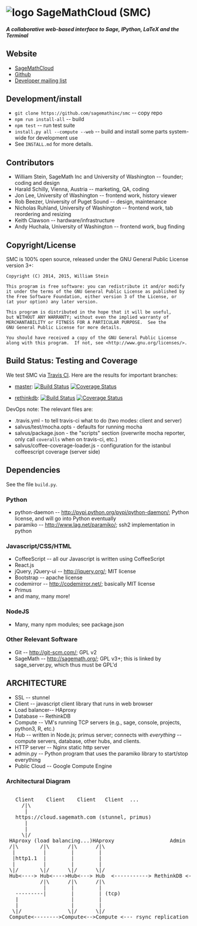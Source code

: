 # ![logo](https://cloud.sagemath.com/favicon-48.png) SageMathCloud (SMC)

#### _A collaborative web-based interface to Sage, IPython, LaTeX and the Terminal_

## Website

   * [SageMathCloud](https://cloud.sagemath.com)
   * [Github](https://github.com/sagemathinc/smc)
   * [Developer mailing list](https://groups.google.com/forum/#!forum/sage-cloud-devel)

## Development/install

   * `git clone https://github.com/sagemathinc/smc` -- copy repo
   * `npm run install-all` -- build
   * `npm test` -- run test suite
   * `install.py all --compute --web` -- build and install some parts system-wide for development use
   * See `INSTALL.md` for more details.

## Contributors

   * William Stein, SageMath Inc and University of Washington -- founder; coding and design
   * Harald Schilly, Vienna, Austria -- marketing, QA, coding
   * Jon Lee, University of Washington -- frontend work, history viewer
   * Rob Beezer, University of Puget Sound -- design, maintenance
   * Nicholas Ruhland, University of Washington -- frontend work, tab reordering and resizing
   * Keith Clawson -- hardware/infrastructure
   * Andy Huchala, University of Washington -- frontend work, bug finding

## Copyright/License

SMC is 100% open source, released under the GNU General Public License version 3+:

    Copyright (C) 2014, 2015, William Stein

    This program is free software: you can redistribute it and/or modify
    it under the terms of the GNU General Public License as published by
    the Free Software Foundation, either version 3 of the License, or
    (at your option) any later version.

    This program is distributed in the hope that it will be useful,
    but WITHOUT ANY WARRANTY; without even the implied warranty of
    MERCHANTABILITY or FITNESS FOR A PARTICULAR PURPOSE.  See the
    GNU General Public License for more details.

    You should have received a copy of the GNU General Public License
    along with this program.  If not, see <http://www.gnu.org/licenses/>.


## Build Status: Testing and Coverage

We test SMC via [Travis CI](https://travis-ci.org).
Here are the results for important branches:

* [master](https://github.com/sagemathinc/smc/):
  [![Build Status](https://travis-ci.org/sagemathinc/smc.svg?branch=master)](https://travis-ci.org/sagemathinc/smc)
  [![Coverage Status](https://coveralls.io/repos/sagemathinc/smc/badge.svg)](https://coveralls.io/r/sagemathinc/smc)

* [rethinkdb](https://github.com/sagemathinc/smc/tree/rethinkdb):
  [![Build Status](https://travis-ci.org/sagemathinc/smc.svg?branch=rethinkdb)](https://travis-ci.org/sagemathinc/smc?branch=rethinkdb)
  [![Coverage Status](https://coveralls.io/repos/sagemathinc/smc/badge.svg?branch=rethinkdb)](https://coveralls.io/r/sagemathinc/smc?branch=rethinkdb)


DevOps note: The relevant files are:

* .travis.yml - to tell travis-ci what to do (two modes: client and server)
* salvus/test/mocha.opts - defaults for running mocha
* salvus/package.json - the "scripts" section (overwrite mocha reporter, only call `coveralls` when on travis-ci, etc.)
* salvus/coffee-coverage-loader.js - configuration for the istanbul coffeescript coverage (server side)

## Dependencies

See the file `build.py`.

### Python

   * python-daemon -- http://pypi.python.org/pypi/python-daemon/; Python license, and will go into Python eventually
   * paramiko -- http://www.lag.net/paramiko/; ssh2 implementation in python

### Javascript/CSS/HTML

   * CoffeeScript -- all our Javascript is written using CoffeeScript
   * React.js
   * jQuery, jQuery-ui -- http://jquery.org/; MIT license
   * Bootstrap -- apache license
   * codemirror -- http://codemirror.net/; basically MIT license
   * Primus
   * and many, many more!

### NodeJS

   * Many, many npm modules; see package.json

### Other Relevant Software

   * Git   -- http://git-scm.com/; GPL v2
   * SageMath -- http://sagemath.org/; GPL v3+; this is linked by sage_server.py, which thus must be GPL'd

## ARCHITECTURE

  * SSL          -- stunnel
  * Client       -- javascript client library that runs in web browser
  * Load balancer-- HAproxy
  * Database     -- RethinkDB
  * Compute      -- VM's running TCP servers (e.g., sage, console, projects, python3, R, etc.)
  * Hub          -- written in Node.js; primus server; connects with *everything* -- compute servers, database, other hubs, and clients.
  * HTTP server  -- Nginx static http server
  * admin.py     -- Python program that uses the paramiko library to start/stop everything
  * Public Cloud -- Google Compute Engine

### Architectural Diagram
<pre>

   Client    Client    Client   Client  ...
     /|\
      |
   https://cloud.sagemath.com (stunnel, primus)
      |
      |
     \|/
 HAproxy (load balancing...)HAproxy                  Admin     (monitor and control system)
 /|\       /|\      /|\      /|\
  |         |        |        |
  |http1.1  |        |        |
  |         |        |        |
 \|/       \|/      \|/      \|/
 Hub<----> Hub<---->Hub<---> Hub  <-----------> RethinkDB <--> RethinkDB  <--> RethinkDB ...
           /|\      /|\      /|\
            |        |        |
   ---------|        |        | (tcp)
   |                 |        |
   |                 |        |
  \|/               \|/      \|/
 Compute<-------->Compute<-->Compute <--- rsync replication  to Storage Server, which has BTRFS snapshots

</pre>





